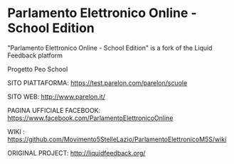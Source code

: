 Parlamento Elettronico Online - School Edition
==========================

"Parlamento Elettronico Online - School Edition" is a fork of the Liquid Feedback platform 



Progetto Peo School

SITO PIATTAFORMA: https://test.parelon.com/parelon/scuole

SITO WEB: http://www.parelon.it/

PAGINA UFFICIALE FACEBOOK: https://www.facebook.com/ParlamentoElettronicoOnline

WIKI : https://github.com/Movimento5StelleLazio/ParlamentoElettronicoM5S/wiki



ORIGINAL PROJECT:
http://liquidfeedback.org/
